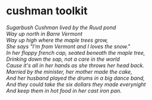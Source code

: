 # cushman toolkit

_Sugarbush Cushman lived by the Ruud pond  
Way up north in Barre Vermont  
Way up high where the maple trees grow,  
She says "I'm from Vermont and I loves the snow."  
In her floppy french cap, seated beneath the maple tree,  
Drinking down the sap, not a care in the world  
Cause it's all in her hands as she throws her head back.  
Married by the minister, her mother made the cake,  
And her husband played the drums in a big dance band,  
And they could take the six dollars they made everynight  
And keep them in hot food in her cast iron pan._  


